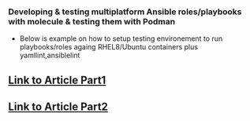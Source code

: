 ### Developing & testing multiplatform Ansible roles/playbooks with molecule & testing them with Podman
* Below is example on how to setup testing environement to run playbooks/roles againg RHEL8/Ubuntu containers plus yamllint,ansiblelint
## [Link to Article Part1](https://www.ansible.com/blog/developing-and-testing-ansible-roles-with-molecule-and-podman-part-1)
## [Link to Article Part2](https://www.ansible.com/blog/developing-and-testing-ansible-roles-with-molecule-and-podman-part-2) 
